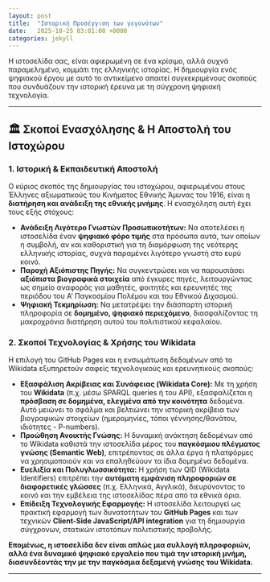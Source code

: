 ```yaml
---
layout: post
title:  "Ιστορική Προσέγγιση των γεγονότων"
date:   2025-10-25 03:01:00 +0000
categories: jekyll
---
```


Η ιστοσελίδα σας, είναι αφιερωμένη σε ένα κρίσιμο, αλλά συχνά παραμελημένο, κομμάτι της ελληνικής ιστορίας. Η δημιουργία ενός ψηφιακού έργου με αυτό το αντικείμενο απαιτεί συγκεκριμένους σκοπούς που συνδυάζουν την ιστορική έρευνα με τη σύγχρονη ψηφιακή τεχνολογία.

***

## 🏛️ Σκοποί Ενασχόλησης & Η Αποστολή του Ιστοχώρου

### 1. Ιστορική & Εκπαιδευτική Αποστολή

Ο κύριος σκοπός της δημιουργίας του ιστοχώρου, αφιερωμένου στους Έλληνες αξιωματικούς του Κινήματος Εθνικής Άμυνας του 1916, είναι η **διατήρηση και ανάδειξη της εθνικής μνήμης**. Η ενασχόληση αυτή έχει τους εξής στόχους:

* **Ανάδειξη Λιγότερο Γνωστών Προσωπικοτήτων:** Να αποτελέσει η ιστοσελίδα έναν **ψηφιακό φόρο τιμής** στα πρόσωπα αυτά, των οποίων η συμβολή, αν και καθοριστική για τη διαμόρφωση της νεότερης ελληνικής ιστορίας, συχνά παραμένει λιγότερο γνωστή στο ευρύ κοινό.
* **Παροχή Αξιόπιστης Πηγής:** Να συγκεντρώσει και να παρουσιάσει **αξιόπιστα βιογραφικά στοιχεία** από έγκυρες πηγές, λειτουργώντας ως σημείο αναφοράς για μαθητές, φοιτητές και ερευνητές της περιόδου του Α’ Παγκοσμίου Πολέμου και του Εθνικού Διχασμού.
* **Ψηφιακή Τεκμηρίωση:** Να μετατρέψει την διάσπαρτη ιστορική πληροφορία σε **δομημένο, ψηφιακό περιεχόμενο**, διασφαλίζοντας τη μακροχρόνια διατήρηση αυτού του πολιτιστικού κεφαλαίου.

### 2. Σκοποί Τεχνολογίας & Χρήσης του Wikidata

Η επιλογή του GitHub Pages και η ενσωμάτωση δεδομένων από το Wikidata εξυπηρετούν σαφείς τεχνολογικούς και ερευνητικούς σκοπούς:

* **Εξασφάλιση Ακρίβειας και Συνάφειας (Wikidata Core):** Με τη χρήση του **Wikidata** (π.χ. μέσω SPARQL queries ή του API), εξασφαλίζεται η **πρόσβαση σε δομημένα, ελεγμένα από την κοινότητα** δεδομένα. Αυτό μειώνει το σφάλμα και βελτιώνει την ιστορική ακρίβεια των βιογραφικών στοιχείων (ημερομηνίες, τόποι γέννησης/θανάτου, ιδιότητες - P-numbers).
* **Προώθηση Ανοικτής Γνώσης:** Η δυναμική ανάκτηση δεδομένων από το Wikidata καθιστά την ιστοσελίδα μέρος του **παγκόσμιου πλέγματος γνώσης (Semantic Web)**, επιτρέποντας σε άλλα έργα ή πλατφόρμες να χρησιμοποιούν και να επαληθεύουν τα ίδια δομημένα δεδομένα.
* **Ευελιξία και Πολυγλωσσικότητα:** Η χρήση των QID (Wikidata Identifiers) επιτρέπει την **αυτόματη εμφάνιση πληροφοριών σε διαφορετικές γλώσσες** (π.χ. Ελληνικά, Αγγλικά), διευρύνοντας το κοινό και την εμβέλεια της ιστοσελίδας πέρα από τα εθνικά όρια.
* **Επίδειξη Τεχνολογικής Εφαρμογής:** Η ιστοσελίδα λειτουργεί ως πρακτική εφαρμογή των δυνατοτήτων του **GitHub Pages** και των τεχνικών **Client-Side JavaScript/API integration** για τη δημιουργία σύγχρονων, στατικών ιστοτόπων πολιτιστικής προβολής.

**Επομένως, η ιστοσελίδα δεν είναι απλώς μια συλλογή πληροφοριών, αλλά ένα δυναμικό ψηφιακό εργαλείο που τιμά την ιστορική μνήμη, διασυνδέοντάς την με την παγκόσμια δεξαμενή γνώσης του Wikidata.**

---



